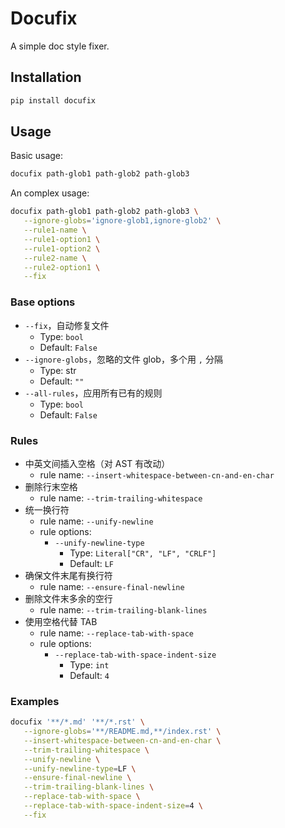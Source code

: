 # Docufix

A simple doc style fixer.

## Installation

```bash
pip install docufix
```

## Usage

Basic usage:

```bash
docufix path-glob1 path-glob2 path-glob3
```

An complex usage:

```bash
docufix path-glob1 path-glob2 path-glob3 \
   --ignore-globs='ignore-glob1,ignore-glob2' \
   --rule1-name \
   --rule1-option1 \
   --rule1-option2 \
   --rule2-name \
   --rule2-option1 \
   --fix
```

### Base options

-  `--fix`，自动修复文件
   -  Type: `bool`
   -  Default: `False`
-  `--ignore-globs`，忽略的文件 glob，多个用 `,` 分隔
   -  Type: str
   -  Default: `""`
-  `--all-rules`，应用所有已有的规则
   -  Type: `bool`
   -  Default: `False`

### Rules

-  中英文间插入空格（对 AST 有改动）
   -  rule name: `--insert-whitespace-between-cn-and-en-char`
-  删除行末空格
   -  rule name: `--trim-trailing-whitespace`
-  统一换行符
   -  rule name: `--unify-newline`
   -  rule options:
      -  `--unify-newline-type`
         -  Type: `Literal["CR", "LF", "CRLF"]`
         -  Default: `LF`
-  确保文件末尾有换行符
   -  rule name: `--ensure-final-newline`
-  删除文件末多余的空行
   -  rule name: `--trim-trailing-blank-lines`
-  使用空格代替 TAB
   -  rule name: `--replace-tab-with-space`
   -  rule options:
      -  `--replace-tab-with-space-indent-size`
         -  Type: `int`
         -  Default: `4`

### Examples

```bash
docufix '**/*.md' '**/*.rst' \
   --ignore-globs='**/README.md,**/index.rst' \
   --insert-whitespace-between-cn-and-en-char \
   --trim-trailing-whitespace \
   --unify-newline \
   --unify-newline-type=LF \
   --ensure-final-newline \
   --trim-trailing-blank-lines \
   --replace-tab-with-space \
   --replace-tab-with-space-indent-size=4 \
   --fix
```
